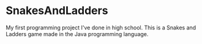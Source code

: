 # SnakesAndLadders

My first programming project I've done in high school. This is a Snakes and Ladders game made in the Java programming language.
